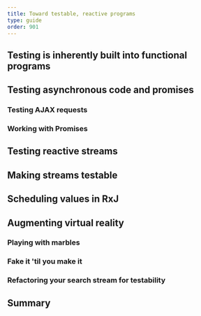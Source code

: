 ```yaml
---
title: Toward testable, reactive programs
type: guide
order: 901
---
```


## Testing is inherently built into functional programs

## Testing asynchronous code and promises

### Testing AJAX requests

### Working with Promises

## Testing reactive streams

## Making streams testable

## Scheduling values in RxJ

## Augmenting virtual reality

### Playing with marbles

### Fake it 'til you make it

### Refactoring your search stream for testability

## Summary
